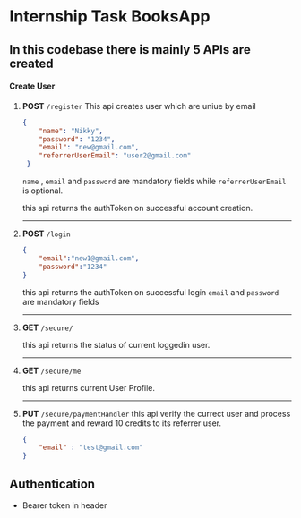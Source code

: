 # Internship Task BooksApp


## In this codebase there is mainly 5 APIs are created
#### Create User

1. **POST** `/register` 
   This api creates user which are uniue by email

   ```json
   {
       "name": "Nikky",
       "password": "1234",
       "email": "new@gmail.com",
       "referrerUserEmail": "user2@gmail.com"
    }
    ```

    `name` , `email` and `password` are mandatory fields while `referrerUserEmail` is optional.

    this api returns the authToken on successful account creation.
    ___
2. **POST** `/login` 
    ```json
    {
        "email":"new1@gmail.com",
        "password":"1234"
    }
    ```
    this api returns the authToken on successful login
    `email` and `password` are mandatory fields
    ___
3. **GET** `/secure/`

    this api returns the status of current loggedin user.
    ___

4. **GET** `/secure/me`

    this api returns current User Profile.
    ___
5. **PUT** `/secure/paymentHandler`
    this api verify the currect user and process the payment and reward 10 credits to its referrer user.

    ```json
    {
        "email" : "test@gmail.com"
    }
    ```
## Authentication
- Bearer token in header

